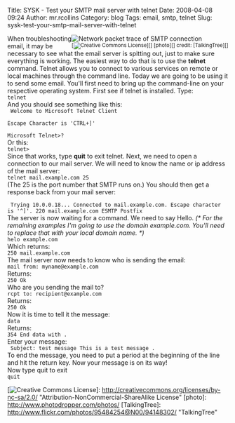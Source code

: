 Title: SYSK - Test your SMTP mail server with telnet
Date: 2008-04-08 09:24
Author: mr.rcollins
Category: blog
Tags: email, smtp, telnet
Slug: sysk-test-your-smtp-mail-server-with-telnet

<span title="Network packet trace of SMTP connection" target="_blank" style="float: right">![Network
packet trace of SMTP connection][]  
<small>[![Creative Commons License][]][] [photo][] credit:
[TalkingTree][]</small></span>When troubleshooting email, it may be
necessary to see what the email server is spitting out, just to make
sure everything is working. The easiest way to do that is to use the
**telnet** command. Telnet allows you to connect to various services on
remote or local machines through the command line. Today we are going to
be using it to send some email. You'll first need to bring up the
command-line on your respective operating system. First see if telnet is
installed. Type:  
`telnet`  
And you should see something like this:  
` Welcome to Microsoft Telnet Client`

`Escape Character is 'CTRL+]'`

`Microsoft Telnet>?`  
Or this:  
`telnet>`  
Since that works, type **quit** to exit telnet. Next, we need to open a
connection to our mail server. We will need to know the name or ip
address of the mail server:  
`telnet mail.example.com 25`  
(The 25 is the port number that SMTP runs on.) You should then get a
response back from your mail server:  

` Trying 10.0.0.18... Connected to mail.example.com. Escape character is '^]'. 220 mail.example.com ESMTP Postfix`  
The server is now waiting for a command. We need to say Hello. *(\* For
the remaining examples I'm going to use the domain example.com. You'll
need to replace that with your local domain name. \*)*  
`helo example.com`  
Which returns:  
`250 mail.example.com`  
The mail server now needs to know who is sending the email:  
`mail from: myname@example.com`  
Returns:  
`250 Ok`  
Who are you sending the mail to?  
`rcpt to: recipient@example.com`  
Returns:  
`250 Ok`  
Now it is time to tell it the message:  
`data`  
Returns:  
`354 End data with .`  
Enter your message:  
` Subject: test message This is a test message .`  
To end the message, you need to put a period at the beginning of the
line and hit the return key. Now your message is on its way!  
Now type quit to exit  
`quit`

  [Network packet trace of SMTP connection]: http://farm1.static.flickr.com/41/94148302_553669184a_m.jpg
  [Creative Commons License]: http://ryancollins.org/wp/wp-content/plugins/photo_dropper/images/cc.png
  [![Creative Commons License][]]: http://creativecommons.org/licenses/by-nc-sa/2.0/
    "Attribution-NonCommercial-ShareAlike License"
  [photo]: http://www.photodropper.com/photos/
  [TalkingTree]: http://www.flickr.com/photos/95484254@N00/94148302/
    "TalkingTree"
